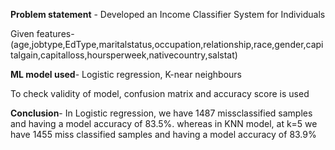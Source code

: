 **Problem statement** - Developed an Income Classifier System for Individuals

Given features- (age,jobtype,EdType,maritalstatus,occupation,relationship,race,gender,capitalgain,capitalloss,hoursperweek,nativecountry,salstat)

**ML model used**- Logistic regression, K-near neighbours

To check validity of model, confusion matrix and accuracy score is used 

**Conclusion**- In Logistic regression, we have 1487 missclassified samples and having a model accuracy of 83.5%.
whereas in KNN model, at k=5 we have 1455 miss classified samples and having a model accuracy of 83.9% 

